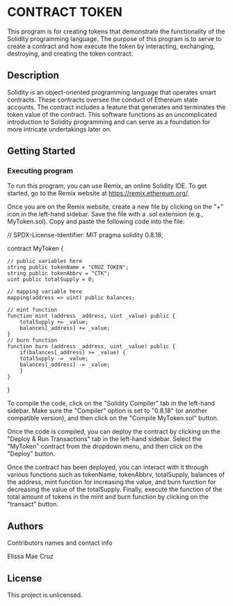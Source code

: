 # CONTRACT TOKEN

This program is for creating tokens that demonstrate the functionality of the Solidity programming language. The purpose of this program is to serve to create a contract and how execute the token by interacting, exchanging, destroying, and creating the token contract.

## Description

Solidity is an object-oriented programming language that operates smart contracts. These contracts oversee the conduct of Ethereum state accounts. The contract includes a feature that generates and terminates the token value of the contract. This software functions as an uncomplicated introduction to Solidity programming and can serve as a foundation for more intricate undertakings later on.

## Getting Started

### Executing program

To run this program, you can use Remix, an online Solidity IDE. To get started, go to the Remix website at https://remix.ethereum.org/.

Once you are on the Remix website, create a new file by clicking on the "+" icon in the left-hand sidebar. Save the file with a .sol extension (e.g., MyToken.sol). Copy and paste the following code into the file:

// SPDX-License-Identifier: MIT
pragma solidity 0.8.18;


contract MyToken {

    // public variables here
    string public tokenName = "CRUZ TOKEN";
    string public tokenAbbrv = "CTK";
    uint public totalSupply = 0;

    // mapping variable here
    mapping(address => uint) public balances;

    // mint function
    function mint (address _address, uint _value) public {
        totalSupply += _value;
        balances[_address] += _value;
    }
    // burn function
    function burn (address _address, uint _value) public {
        if(balances[_address] >= _value) {
        totalSupply -= _value;
        balances[_address] -= _value;
        }
    }
}

To compile the code, click on the "Solidity Compiler" tab in the left-hand sidebar. Make sure the "Compiler" option is set to "0.8.18" (or another compatible version), and then click on the "Compile MyToken.sol" button.

Once the code is compiled, you can deploy the contract by clicking on the "Deploy & Run Transactions" tab in the left-hand sidebar. Select the "MyToken" contract from the dropdown menu, and then click on the "Deploy" button.

Once the contract has been deployed, you can interact with it through various functions such as tokenName, tokenAbbrv, totalSupply, balances of the address, mint function for increasing the value, and burn function for decreasing the value of the totalSupply. Finally, execute the function of the total amount of tokens in the mint and burn function by clicking on the "transact" button.

## Authors

Contributors names and contact info

Elissa Mae Cruz


## License

This project is unlicensed.
